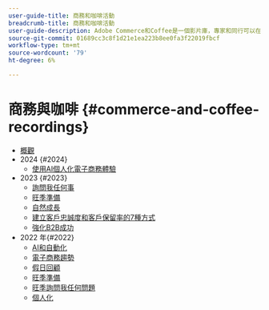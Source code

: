 ```yaml
---
user-guide-title: 商務和咖啡活動
breadcrumb-title: 商務和咖啡活動
user-guide-description: Adobe Commerce和Coffee是一個影片庫，專家和同行可以在其中分享他們有關如何使用Adobe Commerce的想法和想法。
source-git-commit: 01689cc3c8f1d21e1ea223b8ee0fa3f22019fbcf
workflow-type: tm+mt
source-wordcount: '79'
ht-degree: 6%

---
```



# 商務與咖啡 {#commerce-and-coffee-recordings}

+ [概觀](overview.md)
+ 2024 {#2024}
   + [使用AI個人化電子商務體驗](2024/personalize-ecommerce.md)
+ 2023 {#2023}
   + [詢問我任何事](2023/ask-me-anything.md)
   + [旺季準備](2023/peak-season-prep.md)
   + [自然成長](2023/organic-growth.md)
   + [建立客戶忠誠度和客戶保留率的7種方式](2023/loyalty-retention.md)
   + [強化B2B成功](2023/b2b.md)
+ 2022 年{#2022}
   + [AI和自動化](2022/ai-and-automation.md)
   + [電子商務趨勢](2022/ecommerce-trends.md)
   + [假日回顧](2022/holiday.md)
   + [旺季準備](2022/peak-season-prep.md)
   + [旺季詢問我任何問題](2022/peak-season-ask-anything.md)
   + [個人化](2022/personalization.md)

<!--+ Commerce Events {#commerce-events}
  + [Overview](commerce-events/overview.md)
  + 2022 {#2022}
    + [Top Tips and Tricks for Adobe Campaign Standard](customer-journeys/2022/tips-and-tricks.md)
    + [Develop and customize data models in Adobe [!DNL Campaign Classic]](customer-journeys/2022/data-models.md)

+ Data and insights {#commerce-release-updates}
  + [Overview](commerce-release-updates/overview.md)
  + 2022 {#2022}
    + [Innovations and trends](data-and-insights/2022/innovations.md)
    + [Sensei and Analysis Workspace](data-and-insights/2022/sensei.md)
    + [Personalize and automate with Adobe Target](data-and-insights/2022/personalize.md)
    + [Analytics and Target applications for Mobile and Apps](data-and-insights/2022/mobile-and-apps.md)
    + [Cross Device Analytics and Customer Journey Analytics](data-and-insights/2022/cross-device-analytics.md) -->